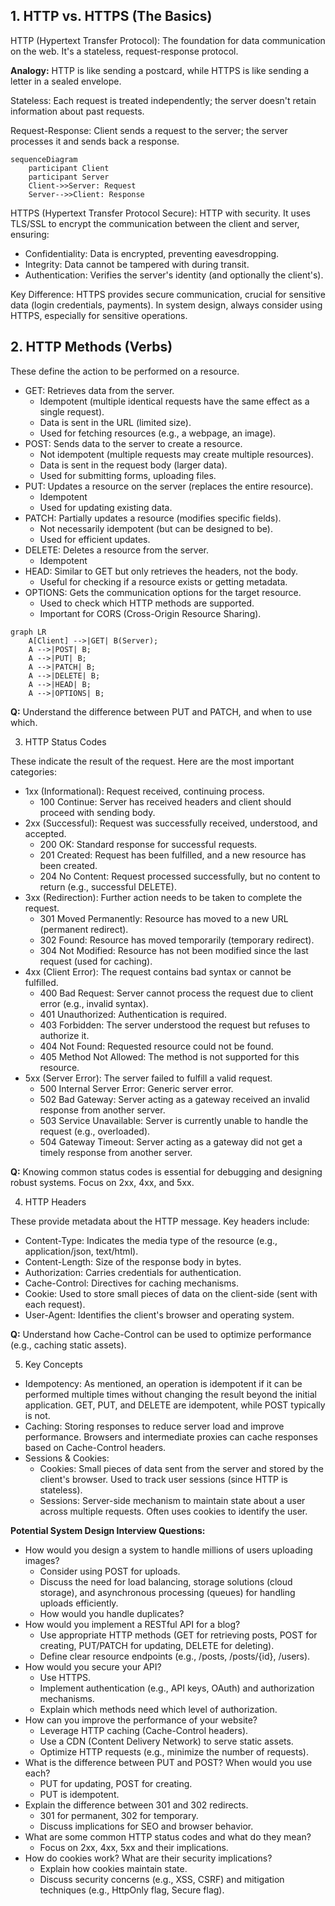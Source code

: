 ## 1. HTTP vs. HTTPS (The Basics)

HTTP (Hypertext Transfer Protocol): The foundation for data communication on the web. It's a stateless, request-response protocol.

**Analogy:** HTTP is like sending a postcard, while HTTPS is like sending a letter in a sealed envelope.

Stateless: Each request is treated independently; the server doesn't retain information about past requests.

Request-Response: Client sends a request to the server; the server processes it and sends back a response.

```mermaid
sequenceDiagram
    participant Client
    participant Server
    Client->>Server: Request
    Server-->>Client: Response
```

HTTPS (Hypertext Transfer Protocol Secure): HTTP with security. It uses TLS/SSL to encrypt the communication between the client and server, ensuring:

- Confidentiality: Data is encrypted, preventing eavesdropping.
- Integrity: Data cannot be tampered with during transit.
- Authentication: Verifies the server's identity (and optionally the client's).

Key Difference: HTTPS provides secure communication, crucial for sensitive data (login credentials, payments). In system design, always consider using HTTPS, especially for sensitive operations.

## 2. HTTP Methods (Verbs)

These define the action to be performed on a resource.

- GET: Retrieves data from the server.
  - Idempotent (multiple identical requests have the same effect as a single request).
  - Data is sent in the URL (limited size).
  - Used for fetching resources (e.g., a webpage, an image).
- POST: Sends data to the server to create a resource.
  - Not idempotent (multiple requests may create multiple resources).
  - Data is sent in the request body (larger data).
  - Used for submitting forms, uploading files.
- PUT: Updates a resource on the server (replaces the entire resource).
  - Idempotent
  - Used for updating existing data.
- PATCH: Partially updates a resource (modifies specific fields).
  - Not necessarily idempotent (but can be designed to be).
  - Used for efficient updates.
- DELETE: Deletes a resource from the server.
  - Idempotent
- HEAD: Similar to GET but only retrieves the headers, not the body.
  - Useful for checking if a resource exists or getting metadata.
- OPTIONS: Gets the communication options for the target resource.
  - Used to check which HTTP methods are supported.
  - Important for CORS (Cross-Origin Resource Sharing).

```mermaid
graph LR
    A[Client] -->|GET| B(Server);
    A -->|POST| B;
    A -->|PUT| B;
    A -->|PATCH| B;
    A -->|DELETE| B;
    A -->|HEAD| B;
    A -->|OPTIONS| B;
```

**Q:** Understand the difference between PUT and PATCH, and when to use which.

3. HTTP Status Codes

These indicate the result of the request. Here are the most important categories:

- 1xx (Informational): Request received, continuing process.
  - 100 Continue: Server has received headers and client should proceed with sending body.
- 2xx (Successful): Request was successfully received, understood, and accepted.
  - 200 OK: Standard response for successful requests.
  - 201 Created: Request has been fulfilled, and a new resource has been created.
  - 204 No Content: Request processed successfully, but no content to return (e.g., successful DELETE).
- 3xx (Redirection): Further action needs to be taken to complete the request.
  - 301 Moved Permanently: Resource has moved to a new URL (permanent redirect).
  - 302 Found: Resource has moved temporarily (temporary redirect).
  - 304 Not Modified: Resource has not been modified since the last request (used for caching).
- 4xx (Client Error): The request contains bad syntax or cannot be fulfilled.
  - 400 Bad Request: Server cannot process the request due to client error (e.g., invalid syntax).
  - 401 Unauthorized: Authentication is required.
  - 403 Forbidden: The server understood the request but refuses to authorize it.
  - 404 Not Found: Requested resource could not be found.
  - 405 Method Not Allowed: The method is not supported for this resource.
- 5xx (Server Error): The server failed to fulfill a valid request.
  - 500 Internal Server Error: Generic server error.
  - 502 Bad Gateway: Server acting as a gateway received an invalid response from another server.
  - 503 Service Unavailable: Server is currently unable to handle the request (e.g., overloaded).
  - 504 Gateway Timeout: Server acting as a gateway did not get a timely response from another server.

**Q:** Knowing common status codes is essential for debugging and designing robust systems. Focus on 2xx, 4xx, and 5xx.

4. HTTP Headers

These provide metadata about the HTTP message. Key headers include:

- Content-Type: Indicates the media type of the resource (e.g., application/json, text/html).
- Content-Length: Size of the response body in bytes.
- Authorization: Carries credentials for authentication.
- Cache-Control: Directives for caching mechanisms.
- Cookie: Used to store small pieces of data on the client-side (sent with each request).
- User-Agent: Identifies the client's browser and operating system.

**Q:** Understand how Cache-Control can be used to optimize performance (e.g., caching static assets).

5. Key Concepts

- Idempotency: As mentioned, an operation is idempotent if it can be performed multiple times without changing the result beyond the initial application. GET, PUT, and DELETE are idempotent, while POST typically is not.
- Caching: Storing responses to reduce server load and improve performance. Browsers and intermediate proxies can cache responses based on Cache-Control headers.
- Sessions & Cookies:
  - Cookies: Small pieces of data sent from the server and stored by the client's browser. Used to track user sessions (since HTTP is stateless).
  - Sessions: Server-side mechanism to maintain state about a user across multiple requests. Often uses cookies to identify the user.

**Potential System Design Interview Questions:**

- How would you design a system to handle millions of users uploading images?
  - Consider using POST for uploads.
  - Discuss the need for load balancing, storage solutions (cloud storage), and asynchronous processing (queues) for handling uploads efficiently.
  - How would you handle duplicates?
- How would you implement a RESTful API for a blog?
  - Use appropriate HTTP methods (GET for retrieving posts, POST for creating, PUT/PATCH for updating, DELETE for deleting).
  - Define clear resource endpoints (e.g., /posts, /posts/{id}, /users).
- How would you secure your API?
  - Use HTTPS.
  - Implement authentication (e.g., API keys, OAuth) and authorization mechanisms.
  - Explain which methods need which level of authorization.
- How can you improve the performance of your website?
  - Leverage HTTP caching (Cache-Control headers).
  - Use a CDN (Content Delivery Network) to serve static assets.
  - Optimize HTTP requests (e.g., minimize the number of requests).
- What is the difference between PUT and POST? When would you use each?
  - PUT for updating, POST for creating.
  - PUT is idempotent.
- Explain the difference between 301 and 302 redirects.
  - 301 for permanent, 302 for temporary.
  - Discuss implications for SEO and browser behavior.
- What are some common HTTP status codes and what do they mean?
  - Focus on 2xx, 4xx, 5xx and their implications.
- How do cookies work? What are their security implications?
  - Explain how cookies maintain state.
  - Discuss security concerns (e.g., XSS, CSRF) and mitigation techniques (e.g., HttpOnly flag, Secure flag).
